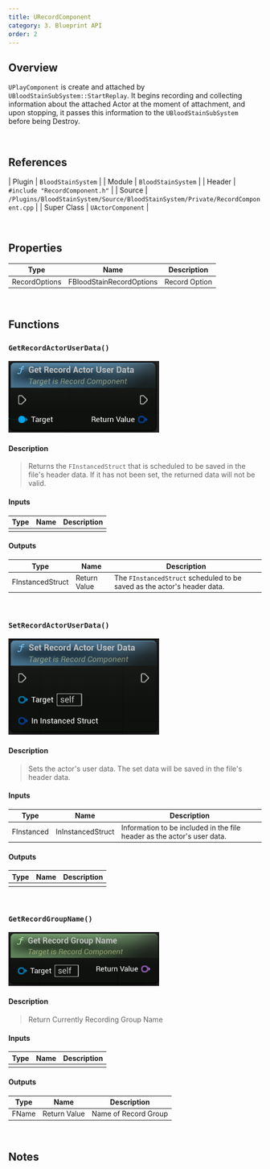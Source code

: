 ```yaml
---
title: URecordComponent
category: 3. Blueprint API
order: 2
---
```


## Overview

`UPlayComponent` is create and attached by `UBloodStainSubSystem::StartReplay`.
It begins recording and collecting information about the attached Actor at the moment of attachment, and upon stopping, it passes this information to the `UBloodStainSubSystem` before being Destroy.

<br/>


## References

| Plugin | `BloodStainSystem` |
| Module | `BloodStainSystem` |
| Header | `#include "RecordComponent.h"` |
| Source | `/Plugins/BloodStainSystem/Source/BloodStainSystem/Private/RecordComponent.cpp` |
| Super Class | `UActorComponent` |

<br/>


## Properties

| Type | Name | Description |
|------------------|------------------|------------------------------|
| RecordOptions | FBloodStainRecordOptions | Record Option |

<br/>

## Functions

### `GetRecordActorUserData()`

<img src="../../images/GetRecordActorUserData.png" width="300" />	

#### Description

> Returns the `FInstancedStruct` that is scheduled to be saved in the file's header data.
If it has not been set, the returned data will not be valid.

#### Inputs

| Type | Name | Description |
|------|------|-------------|
|  |  |

#### Outputs

| Type | Name | Description |
|------|------|-------------|
| FInstancedStruct | Return Value | The `FInstancedStruct` scheduled to be saved as the actor's header data. |

<br>





### `SetRecordActorUserData()`

<img src="../../images/SetRecordActorUserData.png" width="300" />	

#### Description

> Sets the actor's user data. The set data will be saved in the file's header data.


#### Inputs

| Type | Name | Description |
|------|------|-------------|
| FInstanced | InInstancedStruct | Information to be included in the file header as the actor's user data. |

#### Outputs

| Type | Name | Description |
|------|------|-------------|
|  |  |

<br>







### `GetRecordGroupName()`

<img src="../../images/GetRecordGroupName.png" width="300" />	

#### Description

> Return Currently Recording Group Name<br/>

#### Inputs

| Type | Name | Description |
|------|------|-------------|
| |  |

#### Outputs

| Type | Name | Description |
|------|------|-------------|
| FName | Return Value | Name of Record Group |

<br>


## Notes

<!-- C++의 경우 Record User Data에 관련된 template 함수를 제공합니다. -->